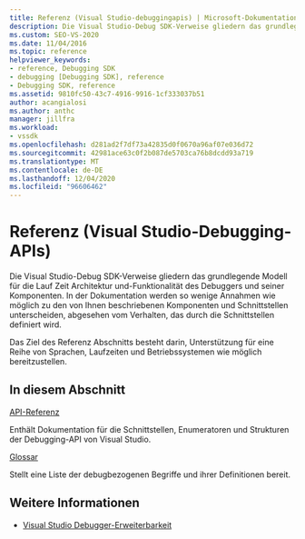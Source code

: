 ```yaml
---
title: Referenz (Visual Studio-debuggingapis) | Microsoft-Dokumentation
description: Die Visual Studio-Debug SDK-Verweise gliedern das grundlegende Modell für die Lauf Zeit Architektur und-Funktionalität des Debuggers und seiner Komponenten.
ms.custom: SEO-VS-2020
ms.date: 11/04/2016
ms.topic: reference
helpviewer_keywords:
- reference, Debugging SDK
- debugging [Debugging SDK], reference
- Debugging SDK, reference
ms.assetid: 9810fc50-43c7-4916-9916-1cf333037b51
author: acangialosi
ms.author: anthc
manager: jillfra
ms.workload:
- vssdk
ms.openlocfilehash: d281ad2f7df73a42835d0f0670a96af07e036d72
ms.sourcegitcommit: 42981ace63c0f2b087de5703ca76b8dcdd93a719
ms.translationtype: MT
ms.contentlocale: de-DE
ms.lasthandoff: 12/04/2020
ms.locfileid: "96606462"
---
```

# <a name="reference-visual-studio-debugging-apis"></a>Referenz (Visual Studio-Debugging-APIs)

Die Visual Studio-Debug SDK-Verweise gliedern das grundlegende Modell für die Lauf Zeit Architektur und-Funktionalität des Debuggers und seiner Komponenten. In der Dokumentation werden so wenige Annahmen wie möglich zu den von Ihnen beschriebenen Komponenten und Schnittstellen unterscheiden, abgesehen vom Verhalten, das durch die Schnittstellen definiert wird.

Das Ziel des Referenz Abschnitts besteht darin, Unterstützung für eine Reihe von Sprachen, Laufzeiten und Betriebssystemen wie möglich bereitzustellen.

## <a name="in-this-section"></a>In diesem Abschnitt

[API-Referenz](../../../extensibility/debugger/reference/api-reference-visual-studio-debugging.md)

Enthält Dokumentation für die Schnittstellen, Enumeratoren und Strukturen der Debugging-API von Visual Studio.

[Glossar](../../../extensibility/debugger/reference/visual-studio-debugger-glossary.md)

Stellt eine Liste der debugbezogenen Begriffe und ihrer Definitionen bereit.

## <a name="see-also"></a>Weitere Informationen

- [Visual Studio Debugger-Erweiterbarkeit](../../../extensibility/debugger/visual-studio-debugger-extensibility.md)
